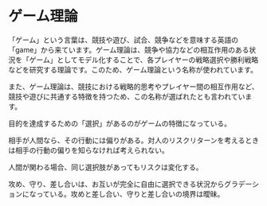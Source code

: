 # ゲーム理論

「ゲーム」という言葉は、競技や遊び、試合、競争などを意味する英語の「game」から来ています。ゲーム理論は、競争や協力などの相互作用のある状況を「ゲーム」としてモデル化することで、各プレイヤーの戦略選択や勝利戦略などを研究する理論です。このため、ゲーム理論という名称が使われています。

また、ゲーム理論は、競技における戦略的思考やプレイヤー間の相互作用など、競技や遊びに共通する特徴を持つため、この名称が選ばれたとも言われています。

目的を達成するための「選択」があるのがゲームの特徴になっている。

相手が人間なら、その行動には偏りがある。対人のリスクリターンを考えるときは相手の行動の偏りを知らなければ考えられない。

人間が関わる場合、同じ選択肢があってもリスクは変化する。

攻め、守り、差し合いは、お互いが完全に自由に選択できる状況からグラデーションになっている。攻めと差し合い、守りと差し合いの境界は曖昧。
